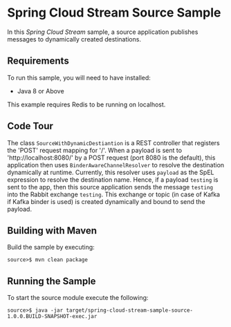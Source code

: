 Spring Cloud Stream Source Sample
=============================

In this *Spring Cloud Stream* sample, a source application publishes messages to dynamically created destinations.

## Requirements

To run this sample, you will need to have installed:

* Java 8 or Above

This example requires Redis to be running on localhost.

## Code Tour

The class `SourceWithDynamicDestiantion` is a REST controller that registers the 'POST' request mapping for '/'.
When a payload is sent to 'http://localhost:8080/' by a POST request (port 8080 is the default), this application
then uses `BinderAwareChannelResolver` to resolve the destination dynamically at runtime. Currently, this resolver uses
`payload` as the SpEL expression to resolve the destination name. Hence, if a payload `testing` is sent to the app, then
this source application sends the message `testing` into the Rabbit exchange `testing`. This exchange or topic (in case
of Kafka if Kafka binder is used) is created dynamically and bound to send the payload.

## Building with Maven

Build the sample by executing:

	source>$ mvn clean package

## Running the Sample

To start the source module execute the following:

	source>$ java -jar target/spring-cloud-stream-sample-source-1.0.0.BUILD-SNAPSHOT-exec.jar

